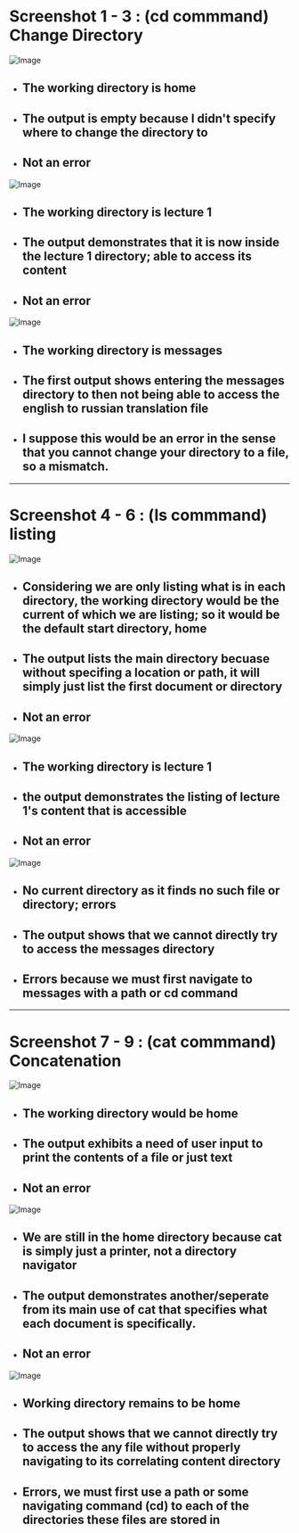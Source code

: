 # Screenshot 1 - 3 : (cd commmand) Change Directory 
![Image](ScreenShot_1.png)
* ## The working directory is home
* ## The output is empty because I didn't specify where to change the directory to
* ## Not an error

![Image](ScreenShot_2.png)
* ## The working directory is lecture 1
* ## The output demonstrates that it is now inside the lecture 1 directory; able to access its content
* ## Not an error

![Image](ScreenShot_3.png)
* ## The working directory is messages
* ## The first output shows entering the messages directory to then not being able to access the english to russian translation file
* ## I suppose this would be an error in the sense that you cannot change your directory to a file, so a mismatch.

--- 

# Screenshot 4 - 6 : (ls commmand) listing
![Image](ScreenShot_4.png)
* ## Considering we are only listing what is in each directory, the working directory would be the current of which we are listing; so it would be the default start directory, home
* ## The output lists the main directory becuase without specifing a location or path, it will simply just list the first document or directory
* ## Not an error

![Image](ScreenShot_5.png)
* ## The working directory is lecture 1
* ## the output demonstrates the listing of lecture 1's content that is accessible
* ## Not an error

![Image](ScreenShot_6.png)
* ## No current directory as it finds no such file or directory; errors
* ## The output shows that we cannot directly try to access the messages directory 
* ## Errors because we must first navigate to messages with a path or cd command

---

# Screenshot 7 - 9 : (cat commmand) Concatenation
![Image](ScreenShot_7.png)
* ## The working directory would be home
* ## The output exhibits a need of user input to print the contents of a file or just text
* ## Not an error

![Image](ScreenShot_8.png)
* ## We are still in the home directory because cat is simply just a printer, not a directory navigator
* ## The output demonstrates another/seperate from its main use of cat that specifies what each document is specifically.
* ## Not an error

![Image](ScreenShot_9.png)
* ## Working directory remains to be home 
* ## The output shows that we cannot directly try to access the any file without properly navigating to its correlating content directory
* ## Errors, we must first use a path or some navigating command (cd) to each of the directories these files are stored in
